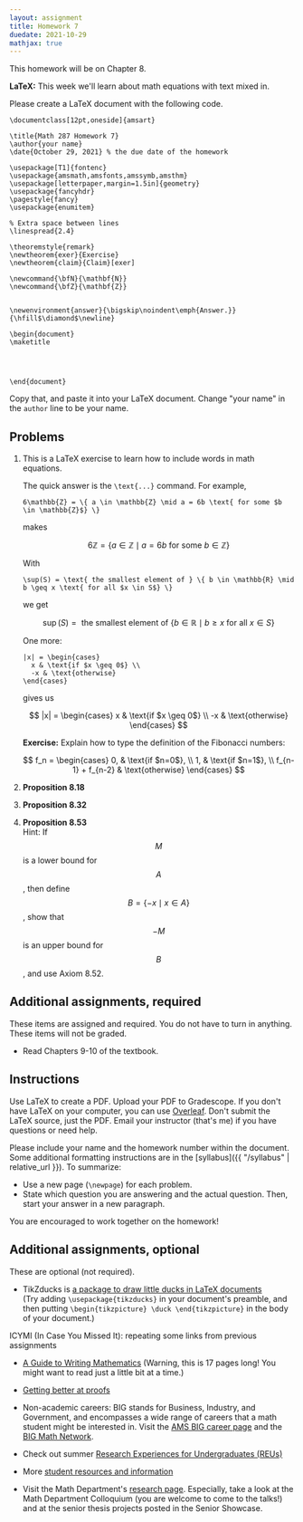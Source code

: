 ```yaml
---
layout: assignment
title: Homework 7
duedate: 2021-10-29
mathjax: true
---
```




This homework will be on Chapter 8.

**LaTeX:** This week we'll learn about math equations with text mixed in.

Please create a LaTeX document with the following code.

```
\documentclass[12pt,oneside]{amsart}

\title{Math 287 Homework 7}
\author{your name}
\date{October 29, 2021} % the due date of the homework

\usepackage[T1]{fontenc}
\usepackage{amsmath,amsfonts,amssymb,amsthm}
\usepackage[letterpaper,margin=1.5in]{geometry}
\usepackage{fancyhdr}
\pagestyle{fancy}
\usepackage{enumitem}

% Extra space between lines
\linespread{2.4}

\theoremstyle{remark}
\newtheorem{exer}{Exercise}
\newtheorem{claim}{Claim}[exer]

\newcommand{\bfN}{\mathbf{N}}
\newcommand{\bfZ}{\mathbf{Z}}


\newenvironment{answer}{\bigskip\noindent\emph{Answer.}}{\hfill$\diamond$\newline}

\begin{document}
\maketitle




\end{document}
```

Copy that, and paste it into your LaTeX document.
Change "your name" in the `author` line to be your name.



## Problems


1.  This is a LaTeX exercise to learn how to include words in math equations.
    
    The quick answer is the `\text{...}` command.
    For example,  
    
    `6\mathbb{Z} = \{ a \in \mathbb{Z} \mid a = 6b \text{ for some $b \in \mathbb{Z}$} \}`
    
    makes
    
    $$ 6\mathbb{Z} = \{ a \in \mathbb{Z} \mid a = 6b \text{ for some $b \in \mathbb{Z}$} \} $$
    
    With
    
    `\sup(S) = \text{ the smallest element of } \{ b \in \mathbb{R} \mid b \geq x \text{ for all $x \in S$} \}`
    
    we get
    
    $$\sup(S) = \text{ the smallest element of } \{ b \in \mathbb{R} \mid b \geq x \text{ for all $x \in S$} \}$$
    
    One more:
    
    ```
    |x| = \begin{cases}
      x & \text{if $x \geq 0$} \\
      -x & \text{otherwise}
    \end{cases}
    ```
    
    gives us
    
    $$
    |x| = \begin{cases}
      x & \text{if $x \geq 0$} \\
      -x & \text{otherwise}
    \end{cases}
    $$
    
    
    **Exercise:** Explain how to type the definition of the Fibonacci numbers:
    
    $$
    f_n = \begin{cases}
      0, & \text{if $n=0$}, \\
      1, & \text{if $n=1$}, \\
      f_{n-1} + f_{n-2} & \text{otherwise}
    \end{cases}
    $$

2.  **Proposition 8.18**


3.  **Proposition 8.32**

    
4.  **Proposition 8.53**  
    Hint: If $$M$$ is a lower bound for $$A$$, then
    define $$B = \{ -x \mid x \in A \}$$, show that $$-M$$ is an upper bound for $$B$$,
    and use Axiom 8.52.

##  Additional assignments, required

These items are assigned and required.
You do not have to turn in anything.
These items will not be graded.

+   Read Chapters 9-10 of the textbook.



## Instructions

Use LaTeX to create a PDF. Upload your PDF to Gradescope.
If you don't have LaTeX on your computer, you can use [Overleaf](https://overleaf.com).
Don't submit the LaTeX source, just the PDF.
Email your instructor (that's me) if you have questions or need help.

Please include your name and the homework number within the document.
Some additional formatting instructions are in the
[syllabus]({{ "/syllabus" | relative_url }}).
To summarize:

+ Use a new page (`\newpage`) for each problem.
+ State which question you are answering and the actual question.
  Then, start your answer in a new paragraph.

You are encouraged to work together on the homework!


## Additional assignments, optional

These are optional (not required).

+   TikZducks is [a package to draw little ducks in LaTeX documents](https://ctan.org/pkg/tikzducks?lang=en)  
    (Try adding `\usepackage{tikzducks}` in your document's preamble,
    and then putting `\begin{tikzpicture} \duck \end{tikzpicture}` in the body of your document.)

ICYMI (In Case You Missed It): repeating some links from previous assignments

+   [A Guide to Writing Mathematics](https://web.cs.ucdavis.edu/~amenta/w10/writingman.pdf)
    (Warning, this is 17 pages long! You might want to read just a little bit at a time.)

+   [Getting better at proofs](https://math.stackexchange.com/questions/7743/getting-better-at-proofs)

+   Non-academic careers:
    BIG stands for Business, Industry, and Government, and encompasses a wide range of careers
    that a math student might be interested in.
    Visit the [AMS BIG career page](http://www.ams.org/profession/career-info/big)
    and the [BIG Math Network](https://bigmathnetwork.org/).

+   Check out summer [Research Experiences for Undergraduates (REUs)](https://www.ams.org/programs/students/emp-reu)

+   More [student resources and information](https://www.maa.org/member-communities/students)

+   Visit the Math Department's [research page](https://www.boisestate.edu/math/research/).
    Especially, take a look at the Math Department Colloquium (you are welcome to come to the talks!)
    and at the senior thesis projects posted in the Senior Showcase.


